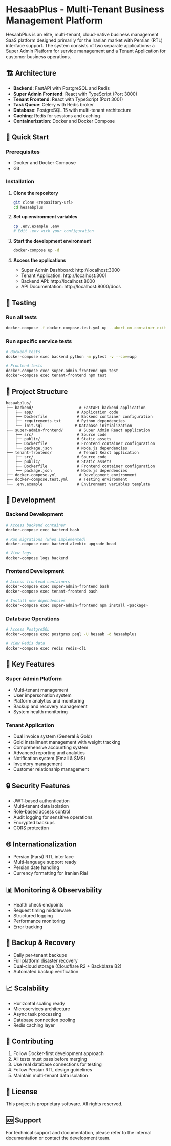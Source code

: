 # HesaabPlus - Multi-Tenant Business Management Platform

HesaabPlus is an elite, multi-tenant, cloud-native business management SaaS platform designed primarily for the Iranian market with Persian (RTL) interface support. The system consists of two separate applications: a Super Admin Platform for service management and a Tenant Application for customer business operations.

## 🏗️ Architecture

- **Backend**: FastAPI with PostgreSQL and Redis
- **Super Admin Frontend**: React with TypeScript (Port 3000)
- **Tenant Frontend**: React with TypeScript (Port 3001)
- **Task Queue**: Celery with Redis broker
- **Database**: PostgreSQL 15 with multi-tenant architecture
- **Caching**: Redis for sessions and caching
- **Containerization**: Docker and Docker Compose

## 🚀 Quick Start

### Prerequisites

- Docker and Docker Compose
- Git

### Installation

1. **Clone the repository**
   ```bash
   git clone <repository-url>
   cd hesaabplus
   ```

2. **Set up environment variables**
   ```bash
   cp .env.example .env
   # Edit .env with your configuration
   ```

3. **Start the development environment**
   ```bash
   docker-compose up -d
   ```

4. **Access the applications**
   - Super Admin Dashboard: http://localhost:3000
   - Tenant Application: http://localhost:3001
   - Backend API: http://localhost:8000
   - API Documentation: http://localhost:8000/docs

## 🧪 Testing

### Run all tests
```bash
docker-compose -f docker-compose.test.yml up --abort-on-container-exit
```

### Run specific service tests
```bash
# Backend tests
docker-compose exec backend python -m pytest -v --cov=app

# Frontend tests
docker-compose exec super-admin-frontend npm test
docker-compose exec tenant-frontend npm test
```

## 📁 Project Structure

```
hesaabplus/
├── backend/                    # FastAPI backend application
│   ├── app/                   # Application code
│   ├── Dockerfile             # Backend container configuration
│   ├── requirements.txt       # Python dependencies
│   └── init.sql              # Database initialization
├── super-admin-frontend/       # Super Admin React application
│   ├── src/                   # Source code
│   ├── public/                # Static assets
│   ├── Dockerfile             # Frontend container configuration
│   └── package.json           # Node.js dependencies
├── tenant-frontend/            # Tenant React application
│   ├── src/                   # Source code
│   ├── public/                # Static assets
│   ├── Dockerfile             # Frontend container configuration
│   └── package.json           # Node.js dependencies
├── docker-compose.yml          # Development environment
├── docker-compose.test.yml     # Testing environment
└── .env.example               # Environment variables template
```

## 🔧 Development

### Backend Development
```bash
# Access backend container
docker-compose exec backend bash

# Run migrations (when implemented)
docker-compose exec backend alembic upgrade head

# View logs
docker-compose logs backend
```

### Frontend Development
```bash
# Access frontend containers
docker-compose exec super-admin-frontend bash
docker-compose exec tenant-frontend bash

# Install new dependencies
docker-compose exec super-admin-frontend npm install <package>
```

### Database Operations
```bash
# Access PostgreSQL
docker-compose exec postgres psql -U hesaab -d hesaabplus

# View Redis data
docker-compose exec redis redis-cli
```

## 🌟 Key Features

### Super Admin Platform
- Multi-tenant management
- User impersonation system
- Platform analytics and monitoring
- Backup and recovery management
- System health monitoring

### Tenant Application
- Dual invoice system (General & Gold)
- Gold installment management with weight tracking
- Comprehensive accounting system
- Advanced reporting and analytics
- Notification system (Email & SMS)
- Inventory management
- Customer relationship management

## 🔒 Security Features

- JWT-based authentication
- Multi-tenant data isolation
- Role-based access control
- Audit logging for sensitive operations
- Encrypted backups
- CORS protection

## 🌐 Internationalization

- Persian (Farsi) RTL interface
- Multi-language support ready
- Persian date handling
- Currency formatting for Iranian Rial

## 📊 Monitoring & Observability

- Health check endpoints
- Request timing middleware
- Structured logging
- Performance monitoring
- Error tracking

## 🔄 Backup & Recovery

- Daily per-tenant backups
- Full platform disaster recovery
- Dual-cloud storage (Cloudflare R2 + Backblaze B2)
- Automated backup verification

## 📈 Scalability

- Horizontal scaling ready
- Microservices architecture
- Async task processing
- Database connection pooling
- Redis caching layer

## 🤝 Contributing

1. Follow Docker-first development approach
2. All tests must pass before merging
3. Use real database connections for testing
4. Follow Persian RTL design guidelines
5. Maintain multi-tenant data isolation

## 📝 License

This project is proprietary software. All rights reserved.

## 🆘 Support

For technical support and documentation, please refer to the internal documentation or contact the development team.